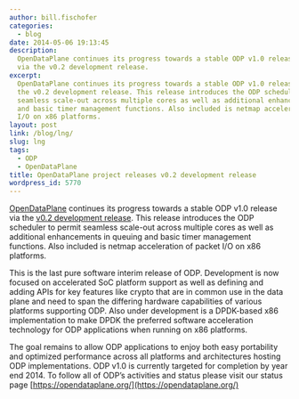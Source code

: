 ```yaml
---
author: bill.fischofer
categories:
  - blog
date: 2014-05-06 19:13:45
description:
  OpenDataPlane continues its progress towards a stable ODP v1.0 release
  via the v0.2 development release.
excerpt:
  OpenDataPlane continues its progress towards a stable ODP v1.0 release via
  the v0.2 development release. This release introduces the ODP scheduler to permit
  seamless scale-out across multiple cores as well as additional enhancements in queuing
  and basic timer management functions. Also included is netmap acceleration of packet
  I/O on x86 platforms.
layout: post
link: /blog/lng/
slug: lng
tags:
  - ODP
  - OpenDataPlane
title: OpenDataPlane project releases v0.2 development release
wordpress_id: 5770
---
```


[OpenDataPlane](https://www.opendataplane.org/) continues its progress towards a stable ODP v1.0 release via the [v0.2 development release](https://opendataplane.org/). This release introduces the ODP scheduler to permit seamless scale-out across multiple cores as well as additional enhancements in queuing and basic timer management functions. Also included is netmap acceleration of packet I/O on x86 platforms.

This is the last pure software interim release of ODP. Development is now focused on accelerated SoC platform support as well as defining and adding APIs for key features like crypto that are in common use in the data plane and need to span the differing hardware capabilities of various platforms supporting ODP. Also under development is a DPDK-based x86 implementation to make DPDK the preferred software acceleration technology for ODP applications when running on x86 platforms.

The goal remains to allow ODP applications to enjoy both easy portability and optimized performance across all platforms and architectures hosting ODP implementations. ODP v1.0 is currently targeted for completion by year end 2014. To follow all of ODP’s activities and status please visit our status page [https://opendataplane.org/](https://opendataplane.org/)
